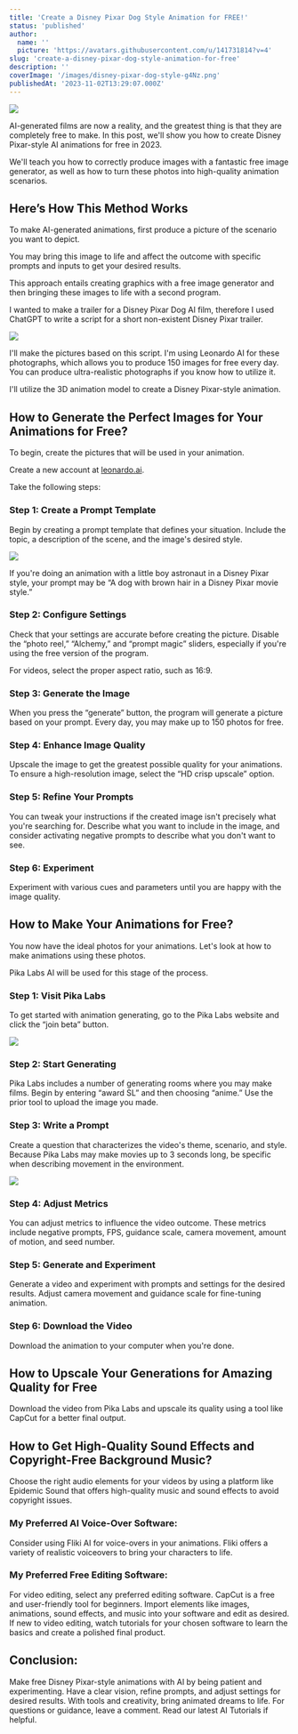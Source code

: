 ```yaml
---
title: 'Create a Disney Pixar Dog Style Animation for FREE!'
status: 'published'
author:
  name: ''
  picture: 'https://avatars.githubusercontent.com/u/141731814?v=4'
slug: 'create-a-disney-pixar-dog-style-animation-for-free'
description: ''
coverImage: '/images/disney-pixar-dog-style-g4Nz.png'
publishedAt: '2023-11-02T13:29:07.000Z'
---
```


![](/images/disney-pixar-dog-style-IyND.png)

AI-generated films are now a reality, and the greatest thing is that they are completely free to make. In this post, we'll show you how to create Disney Pixar-style AI animations for free in 2023.

We'll teach you how to correctly produce images with a fantastic free image generator, as well as how to turn these photos into high-quality animation scenarios.

## **Here’s How This Method Works**

To make AI-generated animations, first produce a picture of the scenario you want to depict.

You may bring this image to life and affect the outcome with specific prompts and inputs to get your desired results.

This approach entails creating graphics with a free image generator and then bringing these images to life with a second program.

I wanted to make a trailer for a Disney Pixar Dog AI film, therefore I used ChatGPT to write a script for a short non-existent Disney Pixar trailer.

![](/images/dog-disney-pixar-movie-YxND.jpg)

I'll make the pictures based on this script. I'm using Leonardo AI for these photographs, which allows you to produce 150 images for free every day. You can produce ultra-realistic photographs if you know how to utilize it.

I'll utilize the 3D animation model to create a Disney Pixar-style animation.

## **How to Generate the Perfect Images for Your Animations for Free?**

To begin, create the pictures that will be used in your animation.

Create a new account at [leonardo.ai](http://leonardo.ai).

Take the following steps:

### **Step 1: Create a Prompt Template**

Begin by creating a prompt template that defines your situation. Include the topic, a description of the scene, and the image's desired style.

![](/images/image-41-1024x213-MzMT.png)

If you're doing an animation with a little boy astronaut in a Disney Pixar style, your prompt may be “A dog with brown hair in a Disney Pixar movie style.”

### **Step 2: Configure Settings**

Check that your settings are accurate before creating the picture. Disable the “photo reel,” “Alchemy,” and “prompt magic” sliders, especially if you're using the free version of the program.

For videos, select the proper aspect ratio, such as 16:9.

### **Step 3: Generate the Image**

When you press the “generate” button, the program will generate a picture based on your prompt. Every day, you may make up to 150 photos for free.

### **Step 4: Enhance Image Quality**

Upscale the image to get the greatest possible quality for your animations. To ensure a high-resolution image, select the “HD crisp upscale” option.

### **Step 5: Refine Your Prompts**

You can tweak your instructions if the created image isn't precisely what you're searching for. Describe what you want to include in the image, and consider activating negative prompts to describe what you don't want to see.

### **Step 6: Experiment**

Experiment with various cues and parameters until you are happy with the image quality.

## **How to Make Your Animations for Free?**

You now have the ideal photos for your animations. Let's look at how to make animations using these photos.

Pika Labs AI will be used for this stage of the process.

### **Step 1: Visit Pika Labs**

To get started with animation generating, go to the Pika Labs website and click the “join beta” button.

**![](/images/pika-labs-ai-QyNT.png)**

### **Step 2: Start Generating**

Pika Labs includes a number of generating rooms where you may make films. Begin by entering “award SL” and then choosing “anime.” Use the prior tool to upload the image you made.

### **Step 3: Write a Prompt**

Create a question that characterizes the video's theme, scenario, and style. Because Pika Labs may make movies up to 3 seconds long, be specific when describing movement in the environment.

![](/images/pika-labs-ai-upload-photo-1-UwMj.png)

### **Step 4: Adjust Metrics**

You can adjust metrics to influence the video outcome. These metrics include negative prompts, FPS, guidance scale, camera movement, amount of motion, and seed number.

### **Step 5: Generate and Experiment**

Generate a video and experiment with prompts and settings for the desired results. Adjust camera movement and guidance scale for fine-tuning animation.

### **Step 6: Download the Video**

Download the animation to your computer when you're done.

## **How to Upscale Your Generations for Amazing Quality for Free**

Download the video from Pika Labs and upscale its quality using a tool like CapCut for a better final output.

## **How to Get High-Quality Sound Effects and Copyright-Free Background Music?**

Choose the right audio elements for your videos by using a platform like Epidemic Sound that offers high-quality music and sound effects to avoid copyright issues.

### **My Preferred AI Voice-Over Software:**

Consider using Fliki AI for voice-overs in your animations. Fliki offers a variety of realistic voiceovers to bring your characters to life.

### **My Preferred Free Editing Software:**

For video editing, select any preferred editing software. CapCut is a free and user-friendly tool for beginners. Import elements like images, animations, sound effects, and music into your software and edit as desired. If new to video editing, watch tutorials for your chosen software to learn the basics and create a polished final product.

## **Conclusion:**

Make free Disney Pixar-style animations with AI by being patient and experimenting. Have a clear vision, refine prompts, and adjust settings for desired results. With tools and creativity, bring animated dreams to life. For questions or guidance, leave a comment. Read our latest AI Tutorials if helpful.<br>

